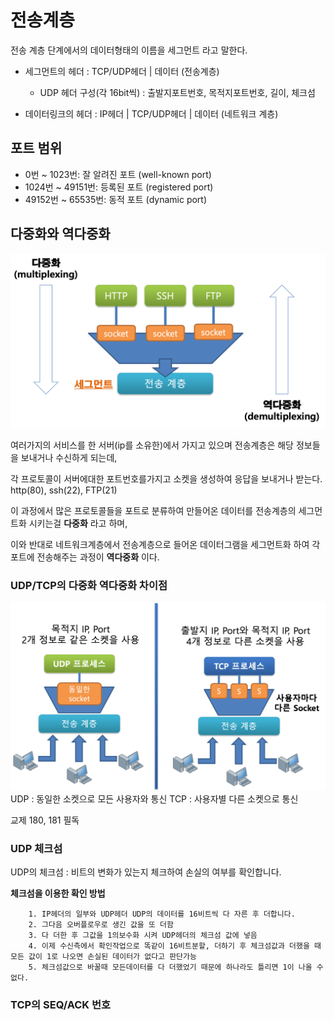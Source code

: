 # 전송계층

전송 계층 단계에서의 데이터형태의 이름을 세그먼트 라고 말한다.

- 세그먼트의 헤더 : TCP/UDP헤더 | 데이터 (전송계층)

  - UDP 헤더 구성(각 16bit씩) : 출발지포트번호, 목적지포트번호, 길이, 체크섬

- 데이터링크의 헤더 : IP헤더 | TCP/UDP헤더 | 데이터 (네트워크 계층)

## 포트 범위

- 0번 ~ 1023번: 잘 알려진 포트 (well-known port)
- 1024번 ~ 49151번: 등록된 포트 (registered port)
- 49152번 ~ 65535번: 동적 포트 (dynamic port)

## 다중화와 역다중화

![](img/6주차-다중화_역다중화.png)

여러가지의 서비스를 한 서버(ip를 소유한)에서 가지고 있으며 전송계층은 해당 정보들을 보내거나 수신하게 되는데,

각 프로토콜이 서버에대한 포트번호를가지고 소켓을 생성하여 응답을 보내거나 받는다. http(80), ssh(22), FTP(21)

이 과정에서 많은 프로토콜들을 포트로 분류하여 만들어온 데이터를 전송계층의 세그먼트화 시키는걸 **다중화** 라고 하며,

이와 반대로 네트워크계층에서 전송계층으로 들어온 데이터그램을 세그먼트화 하여 각 포트에 전송해주는 과정이 **역다중화** 이다.

### UDP/TCP의 다중화 역다중화 차이점

![](/network/img/6주차-UDP_TCP다중화역다중화.png)
UDP : 동일한 소켓으로 모든 사용자와 통신
TCP : 사용자별 다른 소켓으로 통신

교제 180, 181 필독

### UDP 체크섬

UDP의 체크섬 : 비트의 변화가 있는지 체크하여 손실의 여부를 확인합니다.

**체크섬을 이용한 확인 방법**

        1. IP헤더의 일부와 UDP헤더 UDP의 데이터를 16비트씩 다 자른 후 더합니다.
        2. 그다음 오버플로우로 생긴 값을 또 더함
        3. 다 더한 후 그값을 1의보수화 시켜 UDP헤더의 체크섬 값에 넣음
        4. 이제 수신측에서 확인작업으로 똑같이 16비트분할, 더하기 후 체크섬값과 더했을 때 모든 값이 1로 나오면 손실된 데이터가 없다고 판단가능
        5. 체크섬값으로 바꿀때 모든데이터를 다 더했었기 때문에 하나라도 틀리면 1이 나올 수 없다.


### TCP의 SEQ/ACK 번호


